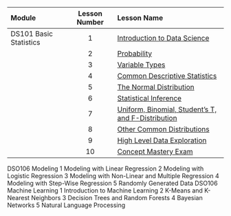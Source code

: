 |Module                 |Lesson Number|Lesson Name|
|:---                   |:---:        |:---       |
|DS101 Basic Statistics |1   | [Introduction to Data Science]()  |
|                       |2   | [Probability  ]()                |
|                       |3   | [Variable Types ]()              |
|                       |4   | [Common Descriptive Statistics]()|
|                       |5   | [The Normal Distribution]()      |
|                       |6   | [Statistical Inference]()        | 
|                       |7   | [Uniform, Binomial, Student’s T, and F-Distribution]()       |
|                       |8   | [Other Common Distributions]()   | 
|                       |9   | [High Level Data Exploration]()  | 
|                       |10  | [Concept Mastery Exam]()         | 




DSO106 Modeling 
1 
Modeling with Linear Regression 
2 
Modeling with Logistic Regression 
3 
Modeling with Non-Linear and Multiple Regression 
4 
Modeling with Step-Wise Regression 
5 
Randomly Generated Data 
DSO106 Machine Learning 
1 
Introduction to Machine Learning 
2 
K-Means and K-Nearest Neighbors 
3 
Decision Trees and Random Forests 
4 
Bayesian Networks 
5 
Natural Language Processing 
